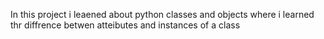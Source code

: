 In this project i leaened about python classes and objects where i learned thr diffrence betwen atteibutes and instances of a class
